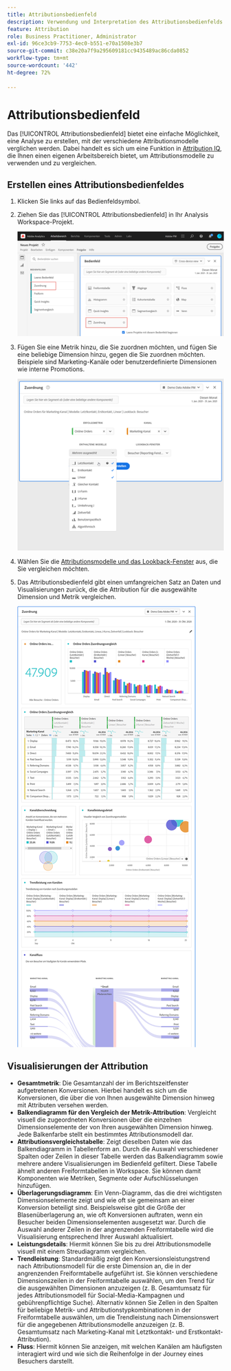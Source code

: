 ```yaml
---
title: Attributionsbedienfeld
description: Verwendung und Interpretation des Attributionsbedienfelds in Analysis Workspace.
feature: Attribution
role: Business Practitioner, Administrator
exl-id: 96ce3cb9-7753-4ec0-b551-e70a1508e3b7
source-git-commit: c38e20a7f9a295609181cc9435489ac86cda0852
workflow-type: tm+mt
source-wordcount: '442'
ht-degree: 72%

---
```


# Attributionsbedienfeld

Das [!UICONTROL Attributionsbedienfeld] bietet eine einfache Möglichkeit, eine Analyse zu erstellen, mit der verschiedene Attributionsmodelle verglichen werden. Dabei handelt es sich um eine Funktion in [Attribution IQ](../attribution/overview.md), die Ihnen einen eigenen Arbeitsbereich bietet, um Attributionsmodelle zu verwenden und zu vergleichen.

## Erstellen eines Attributionsbedienfeldes

1. Klicken Sie links auf das Bedienfeldsymbol.
1. Ziehen Sie das [!UICONTROL Attributionsbedienfeld] in Ihr Analysis Workspace-Projekt.

   ![Neues Attributionsbedienfeld](assets/Attribution_Panel_1.png)

1. Fügen Sie eine Metrik hinzu, die Sie zuordnen möchten, und fügen Sie eine beliebige Dimension hinzu, gegen die Sie zuordnen möchten. Beispiele sind Marketing-Kanäle oder benutzerdefinierte Dimensionen wie interne Promotions.

   ![Dimension und Metrik auswählen](assets/attribution_panel2.png)

1. Wählen Sie die [Attributionsmodelle und das Lookback-Fenster](../attribution/models.md) aus, die Sie vergleichen möchten.

1. Das Attributionsbedienfeld gibt einen umfangreichen Satz an Daten und Visualisierungen zurück, die die Attribution für die ausgewählte Dimension und Metrik vergleichen.

   ![Visualisierungen der Attribution](assets/attr_panel_vizs.png)

## Visualisierungen der Attribution

* **Gesamtmetrik**: Die Gesamtanzahl der im Berichtszeitfenster aufgetretenen Konversionen. Hierbei handelt es sich um die Konversionen, die über die von Ihnen ausgewählte Dimension hinweg mit Attributen versehen werden.
* **Balkendiagramm für den Vergleich der Metrik-Attribution**: Vergleicht visuell die zugeordneten Konversionen über die einzelnen Dimensionselemente der von Ihren ausgewählten Dimension hinweg. Jede Balkenfarbe stellt ein bestimmtes Attributionsmodell dar.
* **Attributionsvergleichstabelle**: Zeigt dieselben Daten wie das Balkendiagramm in Tabellenform an. Durch die Auswahl verschiedener Spalten oder Zeilen in dieser Tabelle werden das Balkendiagramm sowie mehrere andere Visualisierungen im Bedienfeld gefiltert. Diese Tabelle ähnelt anderen Freiformtabellen in Workspace. Sie können damit Komponenten wie Metriken, Segmente oder Aufschlüsselungen hinzufügen.
* **Überlagerungsdiagramm**: Ein Venn-Diagramm, das die drei wichtigsten Dimensionselemente zeigt und wie oft sie gemeinsam an einer Konversion beteiligt sind. Beispielsweise gibt die Größe der Blasenüberlagerung an, wie oft Konversionen auftraten, wenn ein Besucher beiden Dimensionselementen ausgesetzt war. Durch die Auswahl anderer Zeilen in der angrenzenden Freiformtabelle wird die Visualisierung entsprechend Ihrer Auswahl aktualisiert.
* **Leistungsdetails**: Hiermit können Sie bis zu drei Attributionsmodelle visuell mit einem Streudiagramm vergleichen.
* **Trendleistung**: Standardmäßig zeigt den Konversionsleistungstrend nach Attributionsmodell für die erste Dimension an, die in der angrenzenden Freiformtabelle aufgeführt ist. Sie können verschiedene Dimensionszeilen in der Freiformtabelle auswählen, um den Trend für die ausgewählten Dimensionen anzuzeigen (z. B. Gesamtumsatz für jedes Attributionsmodell für Social-Media-Kampagnen und gebührenpflichtige Suche). Alternativ können Sie Zellen in den Spalten für beliebige Metrik- und Attributionstypkombinationen in der Freiformtabelle auswählen, um die Trendleistung nach Dimensionswert für die angegebenen Attributionsmodelle anzuzeigen (z. B. Gesamtumsatz nach Marketing-Kanal mit Letztkontakt- und Erstkontakt-Attribution).
* **Fluss**: Hiermit können Sie anzeigen, mit welchen Kanälen am häufigsten interagiert wird und wie sich die Reihenfolge in der Journey eines Besuchers darstellt.
